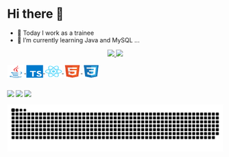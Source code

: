 # Hi there 👋

- 🔭 Today I work as a trainee
- 🌱 I’m currently learning Java and MySQL ...

<div align="center">
  <a href="https://github.com/romariofernandezz">
  <img height="180em" src="https://github-readme-stats.vercel.app/api?username=romariofernandezz&show_icons=true&theme=merko&include_all_commits=true&count_private=true"/>
  <img height="180em" src="https://github-readme-stats.vercel.app/api/top-langs/?username=romariofernandezz&layout=compact&langs_count=7&theme=merko"/>
</div>
  </div>
<div style="display: inline_block"><br>
  <img align="center" alt="Romario-Js" height="30" width="40" src="https://github.com/devicons/devicon/blob/master/icons/java/java-original.svg">
  <img align="center" alt="Romario-Ts" height="30" width="40" src="https://raw.githubusercontent.com/devicons/devicon/master/icons/typescript/typescript-plain.svg">
  <img align="center" alt="Romario-Java" height="30" width="40" src="https://raw.githubusercontent.com/devicons/devicon/master/icons/react/react-original.svg">
  <img align="center" alt="Romario-HTML" height="30" width="40" src="https://raw.githubusercontent.com/devicons/devicon/master/icons/html5/html5-original.svg">
  <img align="center" alt="Romario-CSS" height="30" width="40" src="https://raw.githubusercontent.com/devicons/devicon/master/icons/css3/css3-original.svg">
</div>

##
<div> 
  
  <a href="https://www.instagram.com/romario_fernandezz" target="_blank"><img src="https://img.shields.io/badge/-Instagram-%23E4405F?style=for-the-badge&logo=instagram&logoColor=white" target="_blank"></a>
  <a href = "mailto:romariolimah20@gmail.com"><img src="https://img.shields.io/badge/-Gmail-%23333?style=for-the-badge&logo=gmail&logoColor=white" target="_blank"></a>
  <a href="https://www.linkedin.com/in/romario-fernandes-701891169/" target="_blank"><img src="https://img.shields.io/badge/-LinkedIn-%230077B5?style=for-the-badge&logo=linkedin&logoColor=white" target="_blank"></a> 

  ![Snake animation](https://github.com/romariofernandezz/Rworkflows/blob/main/github-contribution-grid-snake.svg)
</div>
